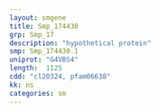 ```yaml
---
layout: smgene
title: Smp_174430
grp: Smp_17
description: "hypothetical protein"
smp: Smp_174430.1
uniprot: "G4VBS4"
length:  1125
cdd: "cl20324, pfam06638"
kk: ns
categories: sm
---
```

